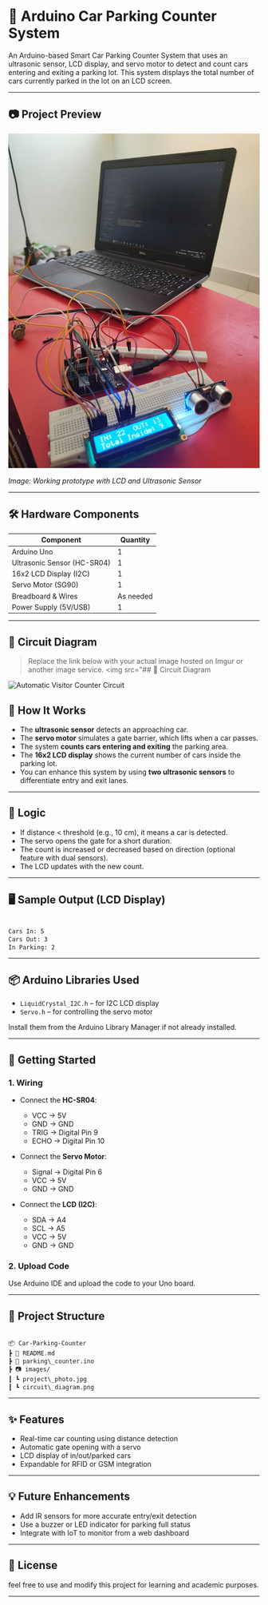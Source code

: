 


# 🚗 Arduino Car Parking Counter System

An Arduino-based Smart Car Parking Counter System that uses an ultrasonic sensor, LCD display, and servo motor to detect and count cars entering and exiting a parking lot. This system displays the total number of cars currently parked in the lot on an LCD screen.

---

## 📷 Project Preview

<img src="https://github.com/ScriptSherpa/Arduino-Car-Parking-Counter-System/blob/bf893064fdac799ac31dd4d16dda2cf69ffbb5de/media/WhatsApp%20Image%202025-05-14%20at%2019.44.58.jpeg?raw=true" alt="Arduino Parking System" width="600"/>
  
*Image: Working prototype with LCD and Ultrasonic Sensor*

---

## 🛠️ Hardware Components

| Component              | Quantity |
|------------------------|----------|
| Arduino Uno            | 1        |
| Ultrasonic Sensor (HC-SR04) | 1        |
| 16x2 LCD Display (I2C) | 1        |
| Servo Motor (SG90)     | 1        |
| Breadboard & Wires     | As needed |
| Power Supply (5V/USB)  | 1        |

---

## 🔌 Circuit Diagram

> Replace the link below with your actual image hosted on Imgur or another image service.
<img src="## 🔌 Circuit Diagram

<img src="https://github.com/ScriptSherpa/Arduino-Car-Parking-Counter-System/blob/d41d3b6c6d79b4b625a1bc1fb637d32fb2897275/Automatic-Visitor-Counter/automatic-visitor-counter-circuit.jpg?raw=true" alt="Automatic Visitor Counter Circuit" width="600"/>



## 📄 How It Works

- The **ultrasonic sensor** detects an approaching car.
- The **servo motor** simulates a gate barrier, which lifts when a car passes.
- The system **counts cars entering and exiting** the parking area.
- The **16x2 LCD display** shows the current number of cars inside the parking lot.
- You can enhance this system by using **two ultrasonic sensors** to differentiate entry and exit lanes.

---

## 🧠 Logic

- If distance < threshold (e.g., 10 cm), it means a car is detected.
- The servo opens the gate for a short duration.
- The count is increased or decreased based on direction (optional feature with dual sensors).
- The LCD updates with the new count.

---

## 🖥️ Sample Output (LCD Display)

```

Cars In: 5
Cars Out: 3
In Parking: 2

```

---

## 📦 Arduino Libraries Used

- `LiquidCrystal_I2C.h` – for I2C LCD display
- `Servo.h` – for controlling the servo motor

Install them from the Arduino Library Manager if not already installed.

---

## 🚀 Getting Started

### 1. Wiring

- Connect the **HC-SR04**:  
  - VCC → 5V  
  - GND → GND  
  - TRIG → Digital Pin 9  
  - ECHO → Digital Pin 10

- Connect the **Servo Motor**:  
  - Signal → Digital Pin 6  
  - VCC → 5V  
  - GND → GND

- Connect the **LCD (I2C)**:  
  - SDA → A4  
  - SCL → A5  
  - VCC → 5V  
  - GND → GND

### 2. Upload Code

Use Arduino IDE and upload the code to your Uno board.

---

## 📁 Project Structure

```

📦 Car-Parking-Counter
┣ 📜 README.md
┣ 📜 parking\_counter.ino
┣ 📷 images/
┃ ┗ project\_photo.jpg
┃ ┗ circuit\_diagram.png

```

---

## ✨ Features

- Real-time car counting using distance detection
- Automatic gate opening with a servo
- LCD display of in/out/parked cars
- Expandable for RFID or GSM integration

---

## 💡 Future Enhancements

- Add IR sensors for more accurate entry/exit detection
- Use a buzzer or LED indicator for parking full status
- Integrate with IoT to monitor from a web dashboard

---

## 📜 License

feel free to use and modify this project for learning and academic purposes.


---

